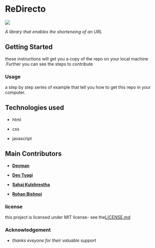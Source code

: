 # ReDirecto

![](https://raw.githubusercontent.com/devaman/redirecto/master/logo.png)


_A library that enables the shorteneing of an URL_



## Getting Started
 
these instructions will get you a copy of the repo on your local machine .Further you can see the steps to contribute



### Usage
a step by step series of example that tell you how to get this repo in your computer.



## Technologies used
 
 * html
 
 * css

 * javascript


## Main Contributors 

 * [**Devman**](https://github.com/devman)

 * [**Dev Tyagi**](https://github.com/Dtyagi-9)

 * [**Sahaj Kulshrestha**](https://github.com/sahaj21)
 
* [**Rohan Bishnoi**](https://github.com/rohanbishnoi)


### license
 
 this project is licensed under MIT license- see the[LICENSE.md](https://github.com/redirecto)
 
### Acknowledgement


 * _thanks eveyone for their valuable support_